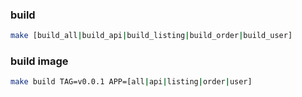### build
```bash
make [build_all|build_api|build_listing|build_order|build_user]
```

### build image
```bash
make build TAG=v0.0.1 APP=[all|api|listing|order|user]
```
